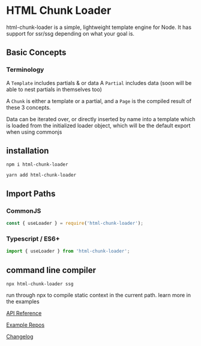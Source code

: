 # HTML Chunk Loader

html-chunk-loader is a simple, lightweight template engine for Node. It has support for ssr/ssg depending on what your goal is.

## Basic Concepts

### Terminology

A ```Template``` includes partials & or data
A ```Partial``` includes data (soon will be able to nest partials in themselves too)

A ```Chunk``` is either a template or a partial, and a ```Page``` is the compiled result of these 3 concepts.

Data can be iterated over, or directly inserted by name into a template which is loaded from the initialized loader object, which will be the default export when using commonjs

## installation

```
npm i html-chunk-loader
```

```
yarn add html-chunk-loader
```

## Import Paths

### CommonJS

```js
const { useLoader } = require('html-chunk-loader');
```

### Typescript / ES6+

```ts
import { useLoader } from 'html-chunk-loader';
```

## command line compiler
```
npx html-chunk-loader ssg
```

run through npx to compile static context in the current path. learn more in the examples

[API Reference](https://htmlc.abschill.com/)

[Example Repos](https://github.com/abschill/html-chunk-loader-examples)

[Changelog](https://github.com/abschill/html-chunk-loader/tree/master/changelog.md)
